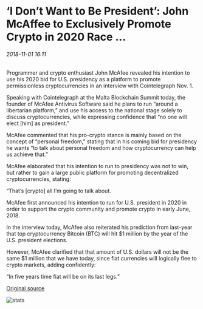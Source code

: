 # ‘I Don’t Want to Be President’: John McAffee to Exclusively Promote Crypto in 2020 Race ...

###### 2018-11-01 16:11

Programmer and crypto enthusiast John McAfee revealed his intention to use his 2020 bid for U.S. presidency as a platform to promote permissionless cryptocurrencies in an interview with Cointelegraph Nov. 1.

Speaking with Cointelegraph at the Malta Blockchain Summit today, the founder of McAfee Antivirus Software said he plans to run “around a libertarian platform,” and use his access to the national stage solely to discuss cryptocurrencies, while expressing сonfidence that “no one will elect \[him\] as president.”

McAfee commented that his pro-crypto stance is mainly based on the concept of “personal freedom,” stating that in his coming bid for presidency he wants “to talk about personal freedom and how cryptocurrency can help us achieve that.”

McAfee elaborated that his intention to run to presidency was not to win, but rather to gain a large public platform for promoting decentralized cryptocurrencies, stating:

“That’s \[crypto\] all I’m going to talk about.

McAfee first announced his intention to run for U.S. president in 2020 in order to support the crypto community and promote crypto in early June, 2018.

In the interview today, McAfee also reiterated his prediction from last-year that top cryptocurrency Bitcoin (BTC) will hit $1 million by the year of the U.S. president elections.

However, McAfee clarified that that amount of U.S. dollars will not be the same $1 million that we have today, since fiat currencies will logically flee to crypto markets, adding confidently:

“In five years time fiat will be on its last legs.”

[Original source](https://cointelegraph.com/news/i-dont-want-to-be-president-john-mcaffee-to-exclusively-promote-crypto-in-2020-race)

![stats](https://c.statcounter.com/11760860/0/a89fa40b/1/ "stats")
